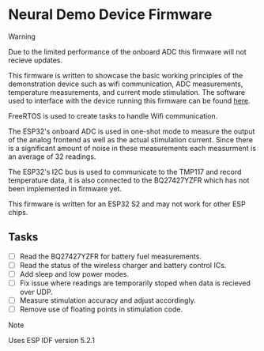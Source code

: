 # Neural Demo Device Firmware
>[!warning]
>Due to the limited performance of the onboard ADC this firmware will not recieve updates.

This firmware is written to showcase the basic working principles of the demonstration device such as wifi communication, ADC measurements, temperature measurements, and current mode stimulation. The software used to interface with the device running this firmware can be found [here](Software).

FreeRTOS is used to create tasks to handle Wifi communication.

The ESP32's onboard ADC is used in one-shot mode to measure the output of the analog frontend as well as the actual stimulation current. Since there is a significant amount of noise in these measurements each measurment is an average of 32 readings.

The ESP32's I2C bus is used to communicate to the TMP117 and record temperature data, it is also connected to the BQ27427YZFR which has not been implemented in firmware yet.

This firmware is written for an ESP32 S2 and may not work for other ESP chips.

## Tasks
- [ ] Read the BQ27427YZFR for battery fuel measurements.
- [ ] Read the status of the wireless charger and battery control ICs.
- [ ] Add sleep and low power modes.
- [ ] Fix issue where readings are temporarily stoped when data is recieved over UDP.
- [ ] Measure stimulation accuracy and adjust accordingly.
- [ ] Remove use of floating points in stimulation code.

>[!note]
>Uses ESP IDF version 5.2.1


